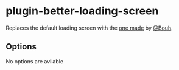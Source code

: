 # plugin-better-loading-screen
Replaces the default loading screen with the [one made](https://github.com/Bouh/GDevelop_stuff/tree/master/splashscreen_custom) by [@Bouh](https://github.com/Bouh).

## Options
No options are avilable
